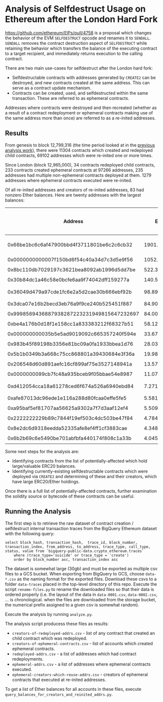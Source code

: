 # Analysis of Selfdestruct Usage on Ethereum after the London Hard Fork
https://github.com/ethereum/EIPs/pull/4758 is a proposal which changes the behavior of the EVM `SELFDESTRUCT` opcode and renames it to `SENDALL`.  `SENDALL` removes the contract destruction aspect of `SELFDESTRUCT` while retaining the behavior which transfers the balance of the executing contract to a target recipient, and immediately returns execution to the calling contract.

There are two main use-cases for selfdestruct after the London hard fork:
* Selfdestructable contracts with addresses generated by `CREATE2` can be destroyed, and new contracts created at the same address.  This can serve as a contract update mechanism.
* Contracts can be created, used, and selfdestructed within the same transaction.  These are referred to as ephemeral contracts.

Addresses where contracts were destroyed and then recreated (whether as a result of a contract redeployment or ephemeral contracts making use of the same address more than once) are referred to as a re-inited addresses.

## Results

From genesis to block 12,799,316 (the time period looked at in the [previous analysis work](https://nbviewer.org/github/adompeldorius/selfdestruct-analysis/blob/main/analysis.ipynb)), there were 11304 contracts which created and redeployed child contracts, 69102 addresses which were re-inited one or more times.

Since London (block 12,965,000), 34 contracts redeployed child contracts, 233 contracts created ephemeral contracts at 97266 addresses, 235 addresses had multiple non-ephemeral contracts deployed at them.  1279 addresses where ephemeral contracts executed were re-inited.

Of all re-inited addresses and creators of re-inited addresses, 83 had nonzero Ether balances.  Here are twenty addresses with the largest balances:

| Address | Ether balance | Creator of re-inited contract | re-inited contract | Project |
| --------------------------- | --- | ---- | -- | -- |
|0x66be1bc6c6af47900bbd4f3711801be6c2c6cb32|1901.0612243907497|:heavy_check_mark:|| [Third Floor Mutual](https://3fmutual.com/) |
|0x0000000000007f150bd6f54c40a34d7c3d5e9f56|1052.0346555690187||:heavy_check_mark:||
|0x8bc110db7029197c3621bea8092ab1996d5dd7be|522.381685684114|:heavy_check_mark:|||
|0x30b84dc1a46c58e0bcfe6aa9f74042dff159277a|140.56124777053802|:heavy_check_mark:||
|0x36049d479a97cde1fc6e2a5d2cae30b666ebf92b|98.89128076172763|:heavy_check_mark:||  [Pine Finance](pine.finance) |
|0x3dca07e16b2becd3eb76a9f9ce240b525451f887|84.90239709803015|:heavy_check_mark:|||
|0x9998569436887938287223231949815647232697|84.00239483914334|:heavy_check_mark:|||
|0xbe4a176b0d18f1e158cc1a833383212f68327b51|58.12295457143919|:heavy_check_mark:|||
|0x000000000035b5e5ad9019092c665357240f594e|33.67848284726566||:heavy_check_mark:||
|0x983b45f89198b3356e81bc09a0fa1933bbea1d76|28.036818265914945|:heavy_check_mark:|||
|0x5b1b0349b3a668c75cc868801a39430684e3f36a|19.98447425583028|:heavy_check_mark:|||
|0x206548d60d891aefc16cf899af75e3527148941a|13.571287045047718|:heavy_check_mark:|||
|0x0000000099cb7fc48a935bceb9f05bbae54e8987|11.07584061230294||:heavy_check_mark:||
|0xd412054cca18a61278ced6f674a526a6940ebd84|7.271706101417892|:heavy_check_mark:|| [Pine Finance](pine.finance) |
|0xafe87013dc96ede1e116a288d80fcaa0effe5fe5|5.5812284324692545|:heavy_check_mark:|||
|0xa95baf5ef81707aa56625a9302a7f7d3aaf12ef4|5.509614527057623|:heavy_check_mark:|||
|0x2222222229b89c7844f19ef503c4dc503be47f84|4.784371587066971|:heavy_check_mark:|||
|0x8e2dc6d9318eedda52335afe8ef4ff1cf3883cae|4.348183572554626|:heavy_check_mark:|||
|0x6b2b69c6e5490be701abfbfa440174f808c1a33b|4.045736144113548|:heavy_check_mark:|||



Some next steps for the analysis are:
* Identifying contracts from the list of potentially-affected which hold large/valuable ERC20 balances.
* Identifying currently-existing selfdestructable contracts which were deployed via `CREATE2` and determining of these and their creators, which have large ERC20/Ether holdings.

Once there is a full list of potentially-affected contracts, further examination the solidity source or bytecode of these contracts can be useful.

## Running the Analysis

The first step is to retrieve the raw dataset of contract creation / selfdestruct internal transaction traces from the BigQuery Ethereum dataset with the following query:

```
select block_hash, transaction_hash,  trace_id, block_number, transaction_index, from_address, to_address, trace_type, call_type, status, value from `bigquery-public-data.crypto_ethereum.traces` 
    where (trace_type='suicide' or trace_type = 'create')
    order by block_number asc, transaction_index asc
```

The dataset is somewhat large (30gb) and must be exported as multiple csv files to a GCS bucket.  When exporting from BigQuery to GCS, choose `data-*.csv` as the naming format for the exported files.  Download these csvs to a folder `data-traces` placed in the top-level directory of this repo.  Execute the script `rename-files.py` to rename the downloaded files so that their data is ordered properly (i.e. the layout of the data in `data-0001.csv`, `data-0002.csv`, ... is chronological.  when the files are downloaded from the storage bucket, the numerical prefix assigned to a given csv is somewhat random).

Execute the analysis by running `analyze.py`.

The analysis script producess these files as results:
* `creators-of-redeployed-addrs.csv` - list of any contract that created an child contract which was redeployed.
* `creators-of-ephemeral-contracts.csv` - list of accounts which created ephemeral contracts.
* `redeployed-addrs.csv` - a list of addresses which had contract redeployments.
* `ephemeral-addrs.csv` - a list of addresses where ephemeral contracts executed.
* `ephemeral-creators-which-reuse-addrs.csv` - creators of ephemeral contracts that executed at re-inited addresses.

To get a list of Ether balances for all accounts in these files, execute `query_balances_for_creators_and_reinited_addrs.py`.
